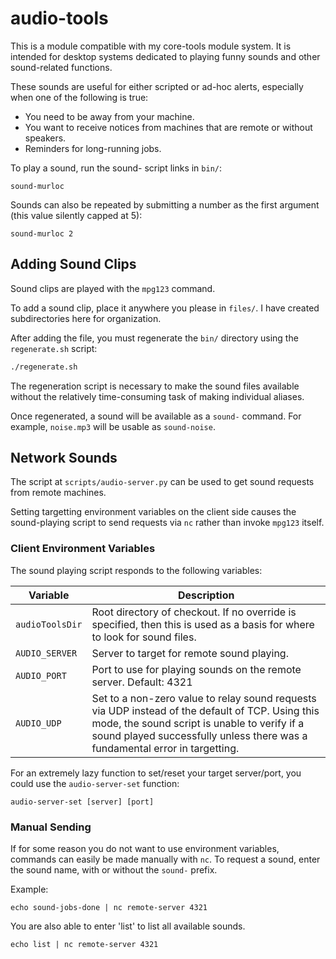 
# audio-tools

This is a module compatible with my core-tools module system.
It is intended for desktop systems dedicated to playing funny sounds and other sound-related functions.

These sounds are useful for either scripted or ad-hoc alerts, especially when one of the following is true:
  * You need to be away from your machine.
  * You want to receive notices from machines that are remote or without speakers.
  * Reminders for long-running jobs.

To play a sound, run the sound- script links in `bin/`:

    sound-murloc

Sounds can also be repeated by submitting a number as the first argument (this value silently capped at 5):

    sound-murloc 2

## Adding Sound Clips

Sound clips are played with the `mpg123` command.

To add a sound clip, place it anywhere you please in `files/`.
I have created subdirectories here for organization.

After adding the file, you must regenerate the `bin/` directory
  using the `regenerate.sh` script:

```bash
./regenerate.sh
```

The regeneration script is necessary to make the sound files available
  without the relatively time-consuming task of making individual aliases.

Once regenerated, a sound will be available as a `sound-` command. For example,
  `noise.mp3` will be usable as `sound-noise`.

## Network Sounds

The script at `scripts/audio-server.py` can be used to get sound requests from remote machines.

Setting targetting environment variables on the client side causes the sound-playing script to send requests via `nc` rather than invoke `mpg123` itself.

### Client Environment Variables

The sound playing script responds to the following variables:

| Variable       | Description                                                                                                                                                                                                                     |
|----------------|---------------------------------------------------------------------------------------------------------------------------------------------------------------------------------------------------------------------------------|
| `audioToolsDir` | Root directory of checkout. If no override is specified, then this is used as a basis for where to look for sound files.                                                                                                       |
| `AUDIO_SERVER` | Server to target for remote sound playing.                                                                                                                                                                                      |
| `AUDIO_PORT`   | Port to use for playing sounds on the remote server. Default: 4321                                                                                                                                                              |
| `AUDIO_UDP`    | Set to a non-zero value to relay sound requests via UDP instead of the default of TCP. Using this mode, the sound script is unable to verify if a sound played successfully unless there was a fundamental error in targetting. |

For an extremely lazy function to set/reset your target server/port, you could use the `audio-server-set` function:

    audio-server-set [server] [port]

### Manual Sending

If for some reason you do not want to use environment variables, commands can easily be made manually with `nc`.
  To request a sound, enter the sound name, with or without the `sound-` prefix.

Example:

    echo sound-jobs-done | nc remote-server 4321

You are also able to enter 'list' to list all available sounds.

    echo list | nc remote-server 4321
